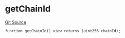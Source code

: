 # getChainId
[Git Source](https://github.com/llama-community/vertex-v1/blob/8f0c32f021139cdafca13c86e5a5d1185dab4c15/src/utils/Helpers.sol)


```solidity
function getChainId() view returns (uint256 chainId);
```

